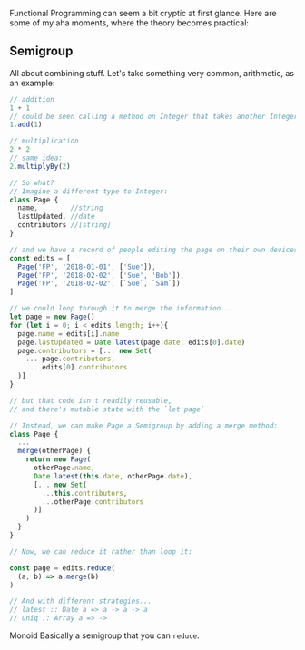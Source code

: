 Functional Programming can seem a bit cryptic at first glance. Here are some of my aha moments, where the theory becomes practical:

## Semigroup
All about combining stuff. Let's take something very common, arithmetic, as an example:

```javascript
// addition
1 + 1
// could be seen calling a method on Integer that takes another Integer
1.add(1)

// multiplication
2 * 2
// same idea:
2.multiplyBy(2)

// So what?
// Imagine a different type to Integer:
class Page {
  name,        //string
  lastUpdated, //date
  contributors //[string]
}

// and we have a record of people editing the page on their own devices
const edits = [
  Page('FP', '2018-01-01', ['Sue']),
  Page('FP', '2018-02-02', ['Sue', 'Bob']),
  Page('FP', '2018-02-02', [`Sue`, `Sam`])
]

// we could loop through it to merge the information...
let page = new Page()
for (let i = 0; i < edits.length; i++){
  page.name = edits[i].name
  page.lastUpdated = Date.latest(page.date, edits[0].date)
  page.contributors = [... new Set(
    ... page.contributors,
    ... edits[0].contributors
  )]
}

// but that code isn't readily reusable,
// and there's mutable state with the `let page`

// Instead, we can make Page a Semigroup by adding a merge method:
class Page {
  ...
  merge(otherPage) {
    return new Page(
      otherPage.name,
      Date.latest(this.date, otherPage.date),
      [... new Set(
        ...this.contributors,
        ...otherPage.contributors
      )]
    )
  }
}

// Now, we can reduce it rather than loop it:

const page = edits.reduce(
  (a, b) => a.merge(b)
)

// And with different strategies...
// latest :: Date a => a -> a -> a
// uniq :: Array a => ->
```

Monoid
Basically a semigroup that you can `reduce`. 

```javascript
```
<!--stackedit_data:
eyJoaXN0b3J5IjpbMTMzOTMxOTI1OSwyMTYzMDM2NDUsLTEzNT
U1MzU5MTMsLTQ1NDUwODYzMl19
-->